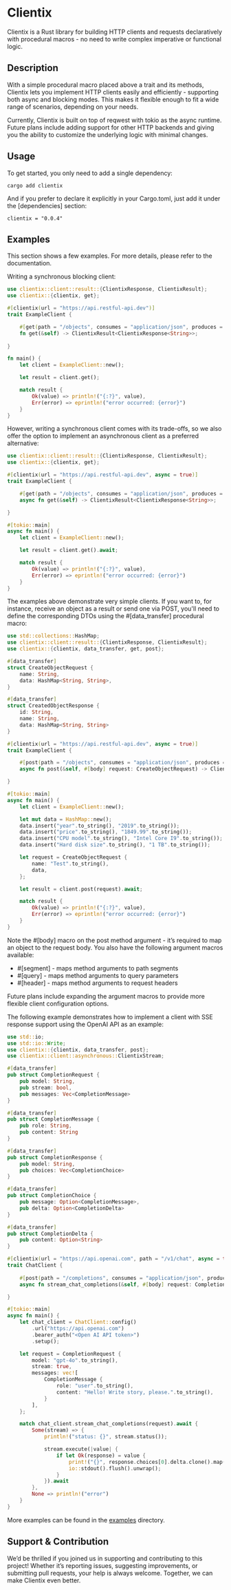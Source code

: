 # Clientix

Clientix is a Rust library for building HTTP clients and requests declaratively with procedural macros - no need to write complex imperative or functional logic.

## Description

With a simple procedural macro placed above a trait and its methods, Clientix lets you implement HTTP clients easily and efficiently - supporting both async and blocking modes. This makes it flexible enough to fit a wide range of scenarios, depending on your needs.

Currently, Clientix is built on top of reqwest with tokio as the async runtime. Future plans include adding support for other HTTP backends and giving you the ability to customize the underlying logic with minimal changes.

## Usage

To get started, you only need to add a single dependency:
```
cargo add clientix
```
And if you prefer to declare it explicitly in your Cargo.toml, just add it under the [dependencies] section:
```
clientix = "0.0.4"
```

## Examples

This section shows a few examples. For more details, please refer to the documentation.

Writing a synchronous blocking client:
```rust
use clientix::client::result::{ClientixResponse, ClientixResult};
use clientix::{clientix, get};

#[clientix(url = "https://api.restful-api.dev")]
trait ExampleClient {

    #[get(path = "/objects", consumes = "application/json", produces = "application/json")]
    fn get(&self) -> ClientixResult<ClientixResponse<String>>;
    
}

fn main() {
    let client = ExampleClient::new();

    let result = client.get();

    match result {
        Ok(value) => println!("{:?}", value),
        Err(error) => eprintln!("error occurred: {error}")
    }
}
```

However, writing a synchronous client comes with its trade-offs, so we also offer the option to implement an asynchronous client as a preferred alternative:
```rust
use clientix::client::result::{ClientixResponse, ClientixResult};
use clientix::{clientix, get};

#[clientix(url = "https://api.restful-api.dev", async = true)]
trait ExampleClient {

    #[get(path = "/objects", consumes = "application/json", produces = "application/json")]
    async fn get(&self) -> ClientixResult<ClientixResponse<String>>;

}

#[tokio::main]
async fn main() {
    let client = ExampleClient::new();

    let result = client.get().await;

    match result {
        Ok(value) => println!("{:?}", value),
        Err(error) => eprintln!("error occurred: {error}")
    }
}
```

The examples above demonstrate very simple clients. If you want to, for instance, receive an object as a result or send one via POST, you'll need to define the corresponding DTOs using the #[data_transfer] procedural macro:
```rust
use std::collections::HashMap;
use clientix::client::result::{ClientixResponse, ClientixResult};
use clientix::{clientix, data_transfer, get, post};

#[data_transfer]
struct CreateObjectRequest {
    name: String,
    data: HashMap<String, String>,
}

#[data_transfer]
struct CreatedObjectResponse {
    id: String,
    name: String,
    data: HashMap<String, String>
}

#[clientix(url = "https://api.restful-api.dev", async = true)]
trait ExampleClient {

    #[post(path = "/objects", consumes = "application/json", produces = "application/json")]
    async fn post(&self, #[body] request: CreateObjectRequest) -> ClientixResult<ClientixResponse<CreatedObjectResponse>>;

}

#[tokio::main]
async fn main() {
    let client = ExampleClient::new();

    let mut data = HashMap::new();
    data.insert("year".to_string(), "2019".to_string());
    data.insert("price".to_string(), "1849.99".to_string());
    data.insert("CPU model".to_string(), "Intel Core I9".to_string());
    data.insert("Hard disk size".to_string(), "1 TB".to_string());

    let request = CreateObjectRequest {
        name: "Test".to_string(),
        data,
    };

    let result = client.post(request).await;

    match result {
        Ok(value) => println!("{:?}", value),
        Err(error) => eprintln!("error occurred: {error}")
    }
}
```

Note the #[body] macro on the post method argument - it’s required to map an object to the request body. You also have the following argument macros available:
- #[segment] - maps method arguments to path segments
- #[query] - maps method arguments to query parameters
- #[header] - maps method arguments to request headers

Future plans include expanding the argument macros to provide more flexible client configuration options.

The following example demonstrates how to implement a client with SSE response support using the OpenAI API as an example:
```rust
use std::io;
use std::io::Write;
use clientix::{clientix, data_transfer, post};
use clientix::client::asynchronous::ClientixStream;

#[data_transfer]
pub struct CompletionRequest {
    pub model: String,
    pub stream: bool,
    pub messages: Vec<CompletionMessage>
}

#[data_transfer]
pub struct CompletionMessage {
    pub role: String,
    pub content: String
}

#[data_transfer]
pub struct CompletionResponse {
    pub model: String,
    pub choices: Vec<CompletionChoice>
}

#[data_transfer]
pub struct CompletionChoice {
    pub message: Option<CompletionMessage>,
    pub delta: Option<CompletionDelta>
}

#[data_transfer]
pub struct CompletionDelta {
    pub content: Option<String>
}

#[clientix(url = "https://api.openai.com", path = "/v1/chat", async = true)]
trait ChatClient {
    
    #[post(path = "/completions", consumes = "application/json", produces = "application/json")]
    async fn stream_chat_completions(&self, #[body] request: CompletionRequest) -> Option<ClientixStream<CompletionResponse>>;

}

#[tokio::main]
async fn main() {
    let chat_client = ChatClient::config()
        .url("https://api.openai.com")
        .bearer_auth("<Open AI API token>")
        .setup();

    let request = CompletionRequest {
        model: "gpt-4o".to_string(),
        stream: true,
        messages: vec![
            CompletionMessage {
                role: "user".to_string(),
                content: "Hello! Write story, please.".to_string(),
            }
        ],
    };

    match chat_client.stream_chat_completions(request).await {
        Some(stream) => {
            println!("status: {}", stream.status());

            stream.execute(|value| {
                if let Ok(response) = value {
                    print!("{}", response.choices[0].delta.clone().map(|delta| delta.content.unwrap_or(String::new())).unwrap_or(String::new()));
                    io::stdout().flush().unwrap();
                }
            }).await
        },
        None => println!("error")
    }
}
```

More examples can be found in the [examples](https://github.com/hexvl/clientix/blob/main/clientix-example/src/lib.rs) directory.

## Support & Contribution

We’d be thrilled if you joined us in supporting and contributing to this project! Whether it’s reporting issues, suggesting improvements, or submitting pull requests, your help is always welcome. Together, we can make Clientix even better.
